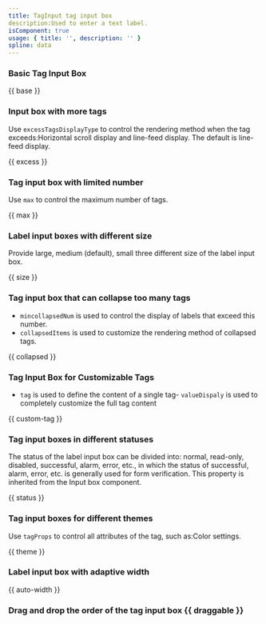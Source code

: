 ```yaml
---
title: TagInput tag input box
description:Used to enter a text label.
isComponent: true
usage: { title: '', description: '' }
spline: data
---
```


### Basic Tag Input Box

{{ base }}

### Input box with more tags

Use `excessTagsDisplayType` to control the rendering method when the tag exceeds:Horizontal scroll display and line-feed display. The default is line-feed display.

{{ excess }}

### Tag input box with limited number

Use `max` to control the maximum number of tags.

{{ max }}

### Label input boxes with different size

Provide large, medium (default), small three different size of the label input box.

{{ size }}

### Tag input box that can collapse too many tags

- `mincollapsedNum` is used to control the display of labels that exceed this number.
- `collapsedItems` is used to customize the rendering method of collapsed tags.

{{ collapsed }}

### Tag Input Box for Customizable Tags

- `tag` is used to define the content of a single tag- `valueDispaly` is used to completely customize the full tag content

{{ custom-tag }}

### Tag input boxes in different statuses

The status of the label input box can be divided into: normal, read-only, disabled, successful, alarm, error, etc., in which the status of successful, alarm, error, etc. is generally used for form verification. This property is inherited from the Input box component.

{{ status }}

### Tag input boxes for different themes

Use `tagProps` to control all attributes of the tag, such as:Color settings.

{{ theme }}

### Label input box with adaptive width

{{ auto-width }}

### Drag and drop the order of the tag input box {{ draggable }}
